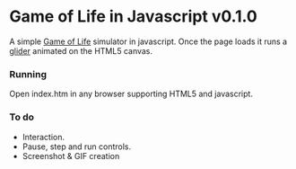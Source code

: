 # Game of Life in Javascript v0.1.0

A simple [Game of Life](https://en.wikipedia.org/wiki/Conway's_Game_of_Life) simulator in javascript. Once the page loads it runs a [glider](https://en.wikipedia.org/wiki/Glider_%28Conway's_Life%29) animated on the HTML5 canvas.

### Running

Open index.htm in any browser supporting HTML5 and javascript.

### To do

* Interaction.
* Pause, step and run controls.
* Screenshot & GIF creation
